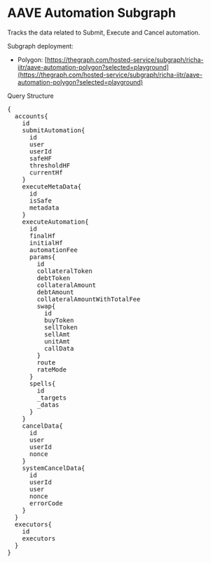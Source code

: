 # AAVE Automation Subgraph

Tracks the data related to Submit, Execute and Cancel automation.

Subgraph deployment:

- Polygon: [https://thegraph.com/hosted-service/subgraph/richa-iitr/aave-automation-polygon?selected=playground](https://thegraph.com/hosted-service/subgraph/richa-iitr/aave-automation-polygon?selected=playground)

Query Structure

<pre>
{
  accounts{
    id
    submitAutomation{
      id
      user
      userId
      safeHF
      thresholdHF
      currentHf
    }
    executeMetaData{
      id
      isSafe
      metadata
    }
    executeAutomation{
      id
      finalHf
      initialHf
      automationFee
      params{
        id
        collateralToken
        debtToken
        collateralAmount
        debtAmount
        collateralAmountWithTotalFee
        swap{
          id
          buyToken
          sellToken
          sellAmt
          unitAmt
          callData
        }
        route
        rateMode
      }
      spells{
        id
        _targets
        _datas
      }
    }
    cancelData{
      id
      user
      userId
      nonce
    }
    systemCancelData{
      id
      userId
      user
      nonce
      errorCode
    }
  }
  executors{
    id
    executors
  }
}

</pre>
